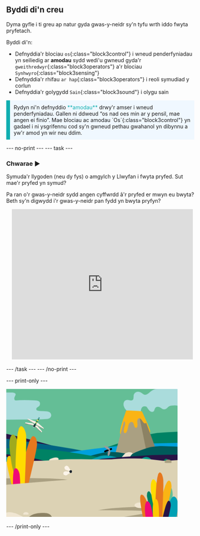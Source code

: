 ## Byddi di'n creu

Dyma gyfle i ti greu ap natur gyda gwas-y-neidr sy'n tyfu wrth iddo fwyta pryfetach.

Byddi di'n:
+ Defnyddia'r blociau `os`{:class="block3control"} i wneud penderfyniadau yn seiliedig ar **amodau** sydd wedi'u gwneud gyda'r `gweithredwyr`{:class="block3operators"} a'r blociau `Synhwyro`{:class="block3sensing"}
+ Defnyddia'r rhifau `ar hap`{:class="block3operators"} i reoli symudiad y corlun
+ Defnyddia'r golygydd `Sain`{:class="block3sound"} i olygu sain

<p style="border-left: solid; border-width:10px; border-color: #0faeb0; background-color: aliceblue; padding: 10px;">
Rydyn ni'n defnyddio <span style="color: #0faeb0">**amodau**</span> drwy'r amser i wneud penderfyniadau. Gallen ni ddweud “os nad oes min ar y pensil, mae angen ei finio”. Mae blociau ac amodau `Os`{:class="block3control"} yn gadael i ni ysgrifennu cod sy'n gwneud pethau gwahanol yn dibynnu a yw'r amod yn wir neu ddim.</p>

--- no-print ---
--- task ---

### Chwarae ▶️
<div style="display: flex; flex-wrap: wrap">
<div style="flex-basis: 175px; flex-grow: 1">  
Symuda'r llygoden (neu dy fys) o amgylch y Llwyfan i fwyta pryfed. Sut mae'r pryfed yn symud?

Pa ran o'r gwas-y-neidr sydd angen cyffwrdd â'r pryfed er mwyn eu bwyta? Beth sy'n digwydd i'r gwas-y-neidr pan fydd yn bwyta pryfyn?
</div>
<div class="scratch-preview" style="margin-left: 15px;">
  <iframe allowtransparency="true" width="485" height="402" src="https://scratch.mit.edu/projects/embed/784433454/?autostart=false" frameborder="0"></iframe>
</div>
</div>

--- /task ---
--- /no-print ---

--- print-only ---

![Prosiect wedi'i gwblhau](images/showcase_static.png)

--- /print-only ---
